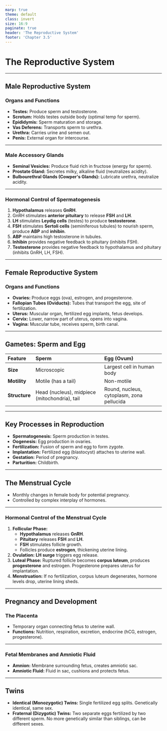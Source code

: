 ```yaml
---
marp: true
theme: default
class: invert
size: 16:9
paginate: true
header: 'The Reproductive System'
footer: 'Chapter 3.5'
---
```


# The Reproductive System

---

## Male Reproductive System

### Organs and Functions

*   **Testes:** Produce sperm and testosterone.
*   **Scrotum:** Holds testes outside body (optimal temp for sperm).
*   **Epididymis:** Sperm maturation and storage.
*   **Vas Deferens:** Transports sperm to urethra.
*   **Urethra:** Carries urine and semen out.
*   **Penis:** External organ for intercourse.

---

### Male Accessory Glands

*   **Seminal Vesicles:** Produce fluid rich in fructose (energy for sperm).
*   **Prostate Gland:** Secretes milky, alkaline fluid (neutralizes acidity).
*   **Bulbourethral Glands (Cowper's Glands):** Lubricate urethra, neutralize acidity.

---

### Hormonal Control of Spermatogenesis

1.  **Hypothalamus** releases **GnRH**.
2.  GnRH stimulates **anterior pituitary** to release **FSH** and **LH**.
3.  **LH** stimulates **Leydig cells** (testes) to produce **testosterone**.
4.  **FSH** stimulates **Sertoli cells** (seminiferous tubules) to nourish sperm, produce **ABP** and **inhibin**.
5.  **ABP** maintains high testosterone in tubules.
6.  **Inhibin** provides negative feedback to pituitary (inhibits FSH).
7.  **Testosterone** provides negative feedback to hypothalamus and pituitary (inhibits GnRH, LH, FSH).

---

## Female Reproductive System

### Organs and Functions

*   **Ovaries:** Produce eggs (ova), estrogen, and progesterone.
*   **Fallopian Tubes (Oviducts):** Tubes that transport the egg, site of fertilization.
*   **Uterus:** Muscular organ, fertilized egg implants, fetus develops.
*   **Cervix:** Lower, narrow part of uterus, opens into vagina.
*   **Vagina:** Muscular tube, receives sperm, birth canal.

---

## Gametes: Sperm and Egg

| Feature | Sperm | Egg (Ovum) |
| :--- | :--- | :--- |
| **Size** | Microscopic | Largest cell in human body |
| **Motility** | Motile (has a tail) | Non-motile |
| **Structure** | Head (nucleus), midpiece (mitochondria), tail | Round, nucleus, cytoplasm, zona pellucida |

---

## Key Processes in Reproduction

*   **Spermatogenesis:** Sperm production in testes.
*   **Oogenesis:** Egg production in ovaries.
*   **Fertilization:** Fusion of sperm and egg to form zygote.
*   **Implantation:** Fertilized egg (blastocyst) attaches to uterine wall.
*   **Gestation:** Period of pregnancy.
*   **Parturition:** Childbirth.

---

## The Menstrual Cycle

*   Monthly changes in female body for potential pregnancy.
*   Controlled by complex interplay of hormones.

---

### Hormonal Control of the Menstrual Cycle

1.  **Follicular Phase:**
    *   **Hypothalamus** releases **GnRH**.
    *   **Pituitary** releases **FSH** and **LH**.
    *   **FSH** stimulates follicle growth.
    *   Follicles produce **estrogen**, thickening uterine lining.
2.  **Ovulation:** **LH surge** triggers egg release.
3.  **Luteal Phase:** Ruptured follicle becomes **corpus luteum**, produces **progesterone** and estrogen. Progesterone prepares uterus for implantation.
4.  **Menstruation:** If no fertilization, corpus luteum degenerates, hormone levels drop, uterine lining sheds.

---

## Pregnancy and Development

### The Placenta

*   Temporary organ connecting fetus to uterine wall.
*   **Functions:** Nutrition, respiration, excretion, endocrine (hCG, estrogen, progesterone).

---

### Fetal Membranes and Amniotic Fluid

*   **Amnion:** Membrane surrounding fetus, creates amniotic sac.
*   **Amniotic Fluid:** Fluid in sac, cushions and protects fetus.

---

## Twins

*   **Identical (Monozygotic) Twins:** Single fertilized egg splits. Genetically identical, same sex.
*   **Fraternal (Dizygotic) Twins:** Two separate eggs fertilized by two different sperm. No more genetically similar than siblings, can be different sexes.
